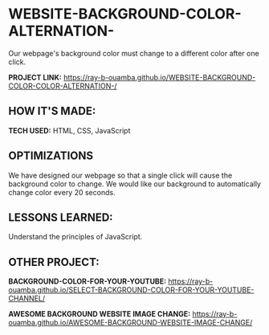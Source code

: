# WEBSITE-BACKGROUND-COLOR-ALTERNATION-

Our webpage's background color must change to a different color after one click. 

**PROJECT LINK:** https://ray-b-ouamba.github.io/WEBSITE-BACKGROUND-COLOR-COLOR-ALTERNATION-/

## HOW IT'S MADE:

**TECH USED:** HTML, CSS, JavaScript

## OPTIMIZATIONS
We have designed our webpage so that a single click will cause the background color to change.  We would like our background to automatically change color every 20 seconds.

## LESSONS LEARNED:
Understand the principles of JavaScript.

## OTHER PROJECT:
**BACKGROUND-COLOR-FOR-YOUR-YOUTUBE:** 
https://ray-b-ouamba.github.io/SELECT-BACKGROUND-COLOR-FOR-YOUR-YOUTUBE-CHANNEL/

**AWESOME BACKGROUND WEBSITE IMAGE CHANGE:** 
https://ray-b-ouamba.github.io/AWESOME-BACKGROUND-WEBSITE-IMAGE-CHANGE/
